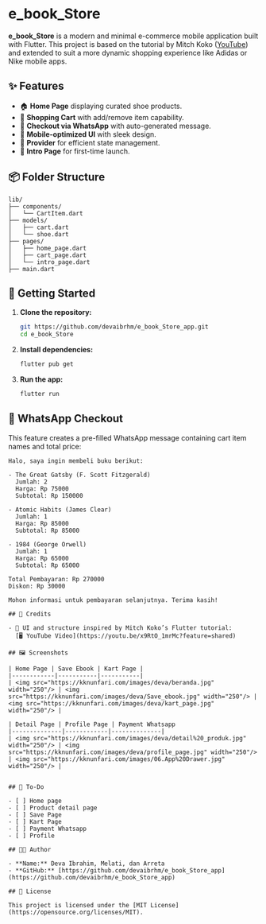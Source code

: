 # e_book_Store

**e_book_Store** is a modern and minimal e-commerce mobile application built with Flutter. This project is based on the tutorial by Mitch Koko ([YouTube](https://www.youtube.com/watch?v=UcwsuZP071Y)) and extended to suit a more dynamic shopping experience like Adidas or Nike mobile apps.

## ✨ Features

- 🏠 **Home Page** displaying curated shoe products.
- 🛒 **Shopping Cart** with add/remove item capability.
- 💬 **Checkout via WhatsApp** with auto-generated message.
- 📱 **Mobile-optimized UI** with sleek design.
- 🔧 **Provider** for efficient state management.
- 🚀 **Intro Page** for first-time launch.

## 📦 Folder Structure

```
lib/
├── components/
│   └── CartItem.dart
├── models/
│   ├── cart.dart
│   └── shoe.dart
├── pages/
│   ├── home_page.dart
│   ├── cart_page.dart
│   └── intro_page.dart
├── main.dart
```

## 🚀 Getting Started

1. **Clone the repository:**
   ```bash
   git https://github.com/devaibrhm/e_book_Store_app.git
   cd e_book_Store
   ```

2. **Install dependencies:**
   ```bash
   flutter pub get
   ```

3. **Run the app:**
   ```bash
   flutter run
   ```

## 📲 WhatsApp Checkout

This feature creates a pre-filled WhatsApp message containing cart item names and total price:
```
Halo, saya ingin membeli buku berikut:

- The Great Gatsby (F. Scott Fitzgerald)
  Jumlah: 2
  Harga: Rp 75000
  Subtotal: Rp 150000

- Atomic Habits (James Clear)
  Jumlah: 1
  Harga: Rp 85000
  Subtotal: Rp 85000

- 1984 (George Orwell)
  Jumlah: 1
  Harga: Rp 65000
  Subtotal: Rp 65000

Total Pembayaran: Rp 270000
Diskon: Rp 30000

Mohon informasi untuk pembayaran selanjutnya. Terima kasih!

## 🙌 Credits

- 🧠 UI and structure inspired by Mitch Koko’s Flutter tutorial:  
  [🖥️ YouTube Video](https://youtu.be/x9RtO_1mrMc?feature=shared)

## 🖼️ Screenshots

| Home Page | Save Ebook | Kart Page |
|------------|-----------|-----------|
| <img src="https://kknunfari.com/images/deva/beranda.jpg" width="250"/> | <img src="https://kknunfari.com/images/deva/Save_ebook.jpg" width="250"/> | <img src="https://kknunfari.com/images/deva/kart_page.jpg" width="250"/> |

| Detail Page | Profile Page | Payment Whatsapp
|--------------|------------|--------------|
| <img src="https://kknunfari.com/images/deva/detail%20_produk.jpg" width="250"/> | <img src="https://kknunfari.com/images/deva/profile_page.jpg" width="250"/> | <img src="https://kknunfari.com/images/06.App%20Drawer.jpg" width="250"/> |


## 🔮 To-Do

- [ ] Home page
- [ ] Product detail page
- [ ] Save Page   
- [ ] Kart Page  
- [ ] Payment Whatsapp  
- [ ] Profile  

## 👨‍💻 Author

- **Name:** Deva Ibrahim, Melati, dan Arreta  
- **GitHub:** [https://github.com/devaibrhm/e_book_Store_app](https://github.com/devaibrhm/e_book_Store_app)

## 📄 License

This project is licensed under the [MIT License](https://opensource.org/licenses/MIT).


